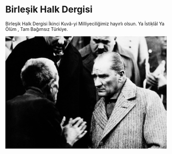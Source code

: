 # Birleşik Halk Dergisi

Birleşik Halk Dergisi İkinci Kuvâ-yi Milliyeciliğimiz hayırlı olsun. Ya İstiḳlāl Ya Ölüm , Tam Bağımsız Türkiye.

![Mustafa Kemal Atatürk](../img/ATA.jpg)
